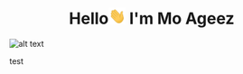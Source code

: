 <h1 align="center">Hello<img src="https://raw.githubusercontent.com/ABSphreak/ABSphreak/master/gifs/Hi.gif" width="30px"> I'm Mo Ageez</h1>

![alt text](https://ciccc.ca/wp-content/themes/jupiter-child/pics/updated/front-end-development.svg)

test
